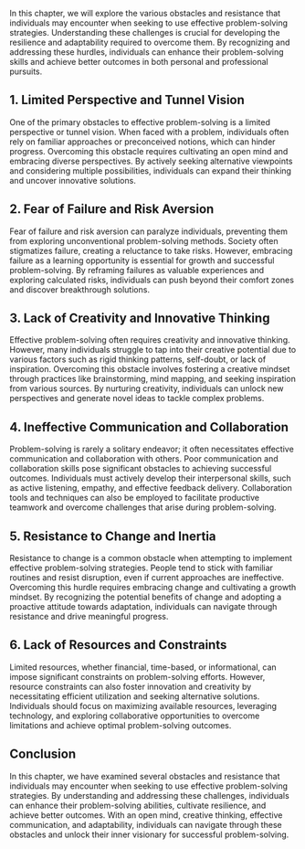 
In this chapter, we will explore the various obstacles and resistance that individuals may encounter when seeking to use effective problem-solving strategies. Understanding these challenges is crucial for developing the resilience and adaptability required to overcome them. By recognizing and addressing these hurdles, individuals can enhance their problem-solving skills and achieve better outcomes in both personal and professional pursuits.

## 1\. Limited Perspective and Tunnel Vision

One of the primary obstacles to effective problem-solving is a limited perspective or tunnel vision. When faced with a problem, individuals often rely on familiar approaches or preconceived notions, which can hinder progress. Overcoming this obstacle requires cultivating an open mind and embracing diverse perspectives. By actively seeking alternative viewpoints and considering multiple possibilities, individuals can expand their thinking and uncover innovative solutions.

## 2\. Fear of Failure and Risk Aversion

Fear of failure and risk aversion can paralyze individuals, preventing them from exploring unconventional problem-solving methods. Society often stigmatizes failure, creating a reluctance to take risks. However, embracing failure as a learning opportunity is essential for growth and successful problem-solving. By reframing failures as valuable experiences and exploring calculated risks, individuals can push beyond their comfort zones and discover breakthrough solutions.

## 3\. Lack of Creativity and Innovative Thinking

Effective problem-solving often requires creativity and innovative thinking. However, many individuals struggle to tap into their creative potential due to various factors such as rigid thinking patterns, self-doubt, or lack of inspiration. Overcoming this obstacle involves fostering a creative mindset through practices like brainstorming, mind mapping, and seeking inspiration from various sources. By nurturing creativity, individuals can unlock new perspectives and generate novel ideas to tackle complex problems.

## 4\. Ineffective Communication and Collaboration

Problem-solving is rarely a solitary endeavor; it often necessitates effective communication and collaboration with others. Poor communication and collaboration skills pose significant obstacles to achieving successful outcomes. Individuals must actively develop their interpersonal skills, such as active listening, empathy, and effective feedback delivery. Collaboration tools and techniques can also be employed to facilitate productive teamwork and overcome challenges that arise during problem-solving.

## 5\. Resistance to Change and Inertia

Resistance to change is a common obstacle when attempting to implement effective problem-solving strategies. People tend to stick with familiar routines and resist disruption, even if current approaches are ineffective. Overcoming this hurdle requires embracing change and cultivating a growth mindset. By recognizing the potential benefits of change and adopting a proactive attitude towards adaptation, individuals can navigate through resistance and drive meaningful progress.

## 6\. Lack of Resources and Constraints

Limited resources, whether financial, time-based, or informational, can impose significant constraints on problem-solving efforts. However, resource constraints can also foster innovation and creativity by necessitating efficient utilization and seeking alternative solutions. Individuals should focus on maximizing available resources, leveraging technology, and exploring collaborative opportunities to overcome limitations and achieve optimal problem-solving outcomes.

## Conclusion

In this chapter, we have examined several obstacles and resistance that individuals may encounter when seeking to use effective problem-solving strategies. By understanding and addressing these challenges, individuals can enhance their problem-solving abilities, cultivate resilience, and achieve better outcomes. With an open mind, creative thinking, effective communication, and adaptability, individuals can navigate through these obstacles and unlock their inner visionary for successful problem-solving.
